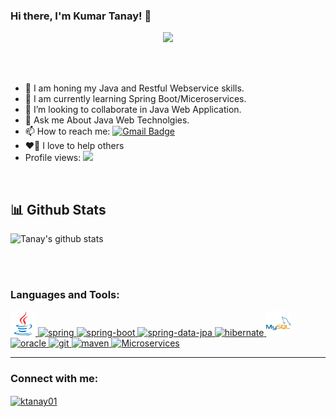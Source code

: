 ### Hi there, I'm Kumar Tanay! 👋 
<p align="center"><img src="https://user-images.githubusercontent.com/77008381/145186736-1d1a4508-60a3-4169-acb7-ede41a7c85d6.png"></p>



<br>
<br>


- 🔭 I am honing my Java and Restful Webservice skills.
- 🌱 I am currently learning Spring Boot/Miceroservices. 
- 👯 I’m looking to collaborate in Java Web Application.
- 💬 Ask me About Java Web Technolgies.
- 📫 How to reach me: [![Gmail Badge](https://img.shields.io/badge/-Email-red?style=flat&logo=Gmail&logoColor=white&link=mailto:kumartanay2015@gmail.com)](mailto:kumartanay2015@gmail.com) 
- ❤️🤝 I love to help others
- Profile views: ![](https://komarev.com/ghpvc/?username=ktanay01)

<br>
<h2>📊 Github Stats</h2>

![Tanay's github stats](https://github-readme-stats.vercel.app/api?username=ktanay01&theme=onedark)

<br>

<br />

### Languages and Tools:

<p align="left"> 
  <a href="https://www.java.com" target="_blank"> <img src="https://raw.githubusercontent.com/devicons/devicon/master/icons/java/java-original.svg" alt="java" width="40" height="40"/> </a>
  <a href="https://spring.io/projects/spring-framework" target="_blank"> <img src="https://www.vectorlogo.zone/logos/springio/springio-icon.svg" alt="spring" width="40" height="40"/> </a>
  <a href="https://spring.io/projects/spring-boot" target="_blank"> <img src="https://www.vectorlogo.zone/logos/springio/springio-icon.svg" alt="spring-boot" width="40" height="40"/> </a>
  <a href="https://spring.io/projects/spring-data-jpa" target="_blank"> <img src="https://www.vectorlogo.zone/logos/springio/springio-icon.svg" alt="spring-data-jpa" width="40" height="40"/> </a>
  <a href="https://hibernate.org/orm/" target="_blank"> <img src="https://www.vectorlogo.zone/logos/hibernate/hibernate-icon.svg" alt="hibernate" width="40" height="40"/> </a>
  <a href="https://www.mysql.com/" target="_blank"> <img src="https://raw.githubusercontent.com/devicons/devicon/master/icons/mysql/mysql-original-wordmark.svg" alt="mysql" width="40" height="40"/> </a>
  <a href="https://www.oracle.com/database/" target="_blank"> <img src="https://www.vectorlogo.zone/logos/oracle/oracle-icon.svg" alt="oracle" width="40" height="40"/> </a>
  <a href="https://git-scm.com/" target="_blank"> <img src="https://www.vectorlogo.zone/logos/git-scm/git-scm-icon.svg" alt="git" width="40" height="40"/> </a>
  <a href="https://maven.apache.org/" target="_blank"> <img src="https://www.vectorlogo.zone/logos/apache_maven/apache_maven-icon.svg" alt="maven" width="40" height="40"/> </a>
  <a href="https://microservices.io/" target="_blank"> <img src="https://www.vectorlogo.zone/logos/microservicesio/microservicesio-icon.svg" alt="Microservices" width="40" height="40"/> </a>
</p>




---


  

<h3 align="left">Connect with me:</h3>
<p align="left">

<a href="https://www.linkedin.com/in/kumar-tanay-08b2141b3//" target="blank"><img align="center" src="https://raw.githubusercontent.com/rahuldkjain/github-profile-readme-generator/master/src/images/icons/Social/linked-in-alt.svg" alt="ktanay01" height="30" width="40" /></a>
</p>

